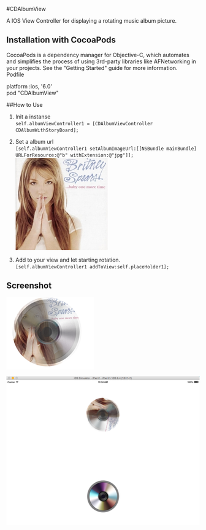 #CDAlbumView

A IOS View Controller for displaying a rotating music album picture.

## Installation with CocoaPods

CocoaPods is a dependency manager for Objective-C, which automates and simplifies the process of using 3rd-party libraries like AFNetworking in your projects. See the "Getting Started" guide for more information.    
Podfile

platform :ios, '6.0'  
pod "CDAlbumView"


##How to Use

1. Init  a instanse  
`self.albumViewController1 = [CDAlbumViewController CDAlbumWithStoryBoard];`

2. Set a album url  
`[self.albumViewController1 setAlbumImageUrl:[[NSBundle mainBundle] URLForResource:@"b" withExtension:@"jpg"]];`  
![example](./screenshot/e.jpg)

3. Add to your view and let starting rotation.  
`[self.albumViewController1 addToView:self.placeHolder1];`  

## Screenshot

![screenshot](./screenshot/screenshot2.png)

![screenshot](./screenshot/screenshot.png)
    
